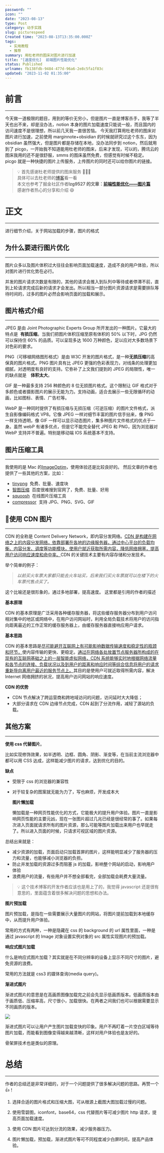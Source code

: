 ```yaml
---
password: ""
icon: ""
date: "2023-08-13"
type: Post
category: 动手实践
slug: picturespeed
Created time: "2023-08-13T13:35:00.000Z"
tags:
  - 实用教程
  - 推荐
summary: 用杜老师的图床对图片进行加速
title: "[速度优化]  前端图片性能优化"
status: Published
urlname: fb138fdb-9484-477d-96a6-2e8c5fa1f83c
updated: "2023-11-02 01:35:00"
---
```


# 前言

---

今天做一道极限的题目，用到的等价无穷小，但是图片一直是博客杀手，我等了半天也出不来，却是没办法，notion 本身的图片加载速度只能说一般，而且国内的访问速度不是很理想，所以前几天我一直很苦恼。
今天我打算用杜老师的图床对图片进行加速，之前使用 marginnote+obsidian 的时候就研究过这个东东，因为 obsidian 虽然强大，但是图片都是存储在本地，没办法同步到 notion，然后就用到了 picgo，一开始我不知道能用杜老师的图床，后来才发现，可以的，腾讯云的图床我用的还不是很舒服，smms 的图床虽然免费，但感觉有时候不稳定。
picgo 就是一种快捷的图片上传服务，上传图片的同时还可以给你图片的链接。

> 💡 首先感谢杜老师提供的图床服务 🌺🌺🌺  
> 具体可以去杜老师的[博客](https://dusays.com/)看一看  
> 本文也参考了掘金社区作者**lzg9527 的文章：**[**前端性能优化——图片篇**](https://juejin.cn/post/6965761736083243044)  
> 感谢作者热心的分享和介绍 😄

# 正文

---

进行细节介绍，关于网站加载的步骤，图片的格式

## 为什么要进行图片优化

---

图片众多以及图片体积过大往往会影响页面加载速度，造成不良的用户体验，所以对图片进行优化势在必行。

并发的图片请求次数是有限的，其他的请求会推入到队列中等待或者停滞不前，直到上轮请求完成后新的请求才会发出。所以相当一部分图片资源请求是需要排队等待时间的，过多的图片必然会影响页面的加载和展示。

## 图片格式介绍

---

JPEG 是由 Joint Photographic Experts Group 所开发出的一种图片。它最大的特点是  **有损压缩**。当我们把图片体积压缩至原有体积的 50% 以下时，JPG 仍然可以保持住 60% 的品质。可以呈现多达 1600 万种颜色，足以应对大多数场景下对色彩的要求。

PNG（可移植网络图形格式）是由 W3C 开发的图片格式，是一种**无损压缩**的高保真的图片格式。PNG 图片具有比 JPEG 更强的色彩表现力，对线条的处理更加细腻，对透明度有良好的支持。它弥补了上文我们提到的 JPEG 的局限性，唯一的缺点就是　**体积太大**。

GIF 是一种最多支持 256 种颜色的 8 位无损图片格式。这个限制让 GIF 格式对于多颜色或者摄影图片的展示无能为力。支持动画，适合去展示一些无限循环的动画，比如图标、表情、广告栏等。

WebP 是一种同时提供了有损压缩与无损压缩（可逆压缩）的图片文件格式，派生自影像编码格式 VP8。它像 JPEG 一样对细节丰富的图片信手拈来，像 PNG 一样支持透明，像 GIF 一样可以显示动态图片，集多种图片文件格式的优点于一身。虽然 webP 有诸多优点，但是它不能完全替代 JPEG 和 PNG，因为浏览器对 WebP 支持并不普遍。特别是移动端 IOS 系统基本不支持。

## 图片压缩工具

---

我使用的是 Mac 的[ImageOptim](https://imageoptim.com/mac)，使用体验还是比较良好的。
然后文章的作者也提供了一些其他的方案，比如：

- [tinypng](https://link.juejin.cn/?target=https%3A%2F%2Ftinypng.com%2F)  免费、批量、速度块
- [智图压缩](https://link.juejin.cn/?target=https%3A%2F%2Fzhitu.isux.us%2F)  百度很难搜到官网了，免费、批量、好用
- [squoosh](https://link.juejin.cn/?target=https%3A%2F%2Fsquoosh.app%2F)  在线图片压缩工具
- [compressor](https://link.juejin.cn/?target=https%3A%2F%2Fcompressor.io%2F)  支持 JPG、PNG、SVG、GIF

## 🌟**使用 CDN 图片**

---

CDN 的全称是 Content Delivery Network，即内容分发网络。<u>CDN 是构建在网络之上的内容分发网络，依靠部署在各地的边缘服务器，通过中心平台的负载均衡、内容分发、调度等功能模块，使用户就近获取所需内容，降低网络拥塞，提高用户访问响应速度和命中率。</u>CDN 的关键技术主要有内容存储和分发技术。

举个简单的例子：

> _以前买火车票大家都只能去火车站买，后来我们买火车票就可以在楼下的火车票代售点买了。_

这个比喻还是很形象的，通过多地部署，提高速度。
这里都是引用的作者的描述

**基本原理**

CDN 的基本原理是广泛采用各种缓存服务器，将这些缓存服务器分布到用户访问相对集中的地区或网络中，在用户访问网站时，利用全局负载技术将用户的访问指向距离最近的工作正常的缓存服务器上，由缓存服务器直接响应用户请求。

**基本思路**

CDN 的基本思路是<u>尽可能避开互联网上有可能影响数据传输速度和稳定性的瓶颈和环节，</u>使内容传输的更快、更稳定。<u>通过在网络各处放置节点服务器所构成的在现有的互联网基础之上的一层智能虚拟网络，CDN 系统能够实时地根据网络流量和各节点的连接、负载状况以及到用户的距离和响应时间等综合信息将用户的请求重新导向离用户最近的服务节点上。</u>其目的是使用户可就近取得所需内容，解决 Internet 网络拥挤的状况，提高用户访问网站的响应速度。

**CDN 的优势**

- CDN 节点解决了跨运营商和跨地域访问的问题，访问延时大大降低；
- 大部分请求在 CDN 边缘节点完成，CDN 起到了分流作用，减轻了源站的负载。

## 其他方案

---

**使用 css 代替图片**。

比如实现修饰效果，如半透明、边框、圆角、阴影、渐变等，在当前主流浏览器中都可以用 CSS 达成，这样能减少图片的请求，达到优化的目的。

**缺点**

- 受限于 css 的浏览器的兼容性
- 对于较复杂的图案就无能为力了，写也麻烦，开发成本大

  **图片懒加载**

  懒加载是一种网页性能优化的方式，它能极大的提升用户体验。图片一直是影响网页性能的主要元凶，现在一张图片超过几兆已经是很经常的事了。如果每次进入页面就请求所有的图片资源，那么可能等图片加载出来用户也早就走了。所以进入页面的时候，只请求可视区域的图片资源。

总结出来就是：

- 减少资源的加载，页面启动只加载首屏的图片，这样能明显减少了服务器的压力和流量，也能够减小浏览器的负担。
- 防止并发加载的资源过多而阻塞 js 的加载，影响整个网站的启动，影响用户体验
- 浪费用户的流量，有些用户并不想全部看完，全部加载会耗费大量流量。

> 💡 这个技术博客的开发作者应该也是用上了的，我觉得 javascript 还是很有意思的，里面蕴含着很多解决问题的思想和办法。

**图片预加载**

图片预加载，是指在一些需要展示大量图片的网站，将图片提前加载到本地缓存中，从而提升用户体验。

常用的方式有两种，一种是隐藏在 css 的 background 的 url 属性里面，一种是通过 javascript 的 Image 对象设置实例对象的 src 属性实现图片的预加载。

**响应式图片加载**

什么是响应式图片加载？其实就是在不同分辨率的设备上显示不同尺寸的图片，避免资源的浪费。

常用的方法就是 css3 的媒体查询(media query)。

**渐进式图片**

渐进式图片的意思是在高画质图像加载完之前会先显示低画质版本。低画质版本由于画质低、压缩率高，尺寸很小，加载很快。在两者之间我们也可以根据需要显示不同画质的版本。

![](https://bu.dusays.com/2023/08/13/64d8e3653b7ae.png)

渐进式图片可以让用户产生图片加载变快的印象。用户不再盯着一片空白区域等待图片加载，而能看到图像变得越来越清晰，这样对用户体验也是友好的。

骨架屏技术也是类似的原理。

# 总结

---

作者的总结还是非常详细的，对于一个问题提供了很多解决问题的思路。再赞一个 👍！

1. 选择合适的图片格式和压缩大图，可从根源上截图大图加载过慢的问题。

2. 使用雪碧图，iconfont，base64，css 代替图片等可减少图片 http 请求，提高页面加载速度。

3. 使用 CDN 图片可达到分流的效果，减少服务器压力。

4. 图片懒加载，预加载，渐进式图片等可不同程度减少白屏时间，提高产品体验。
